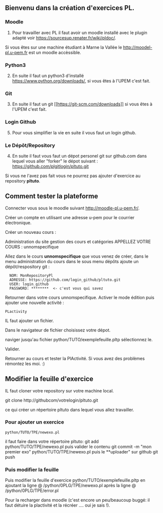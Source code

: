 

## Bienvenu dans la création d'exercices PL. ##

### Moodle ###
1) Pour travailler avec PL il faut avoir un moodle installé avec le plugin adapté voir https://sourcesup.renater.fr/wiki/pldoc/.

Si vous êtes sur une machine étudiant à Marne la Vallée le http://moodel-pl.u-pem.fr est un moodle accèssible.


### Python3 ###
2) En suite il faut un python3 d'installé https://www.python.org/downloads/, si vous êtes à l'UPEM c'est fait.

### Git ###
3) En suite il faut un git [[https://git-scm.com/downloads]] si vous êtes à l'UPEM c'est fait.

### Login Github ###
5) Pour vous simplifier la vie en suite il vous faut un login github.

### Le Dépôt/Repository ###
4) En suite il faut vous faut un dépot personel git sur github.com dans lequel vous aller "forker" le dépot suivant :
 https://github.com/plgitlogin/pltuto.git

Si vous ne l'avez pas fait vous ne pourrez pas ajouter d'exercice au repository **pltuto**.

## Comment tester la plateforme

Connecter vous sous le moodle suivant http://moodle-pl.u-pem.fr/.

Créer un compte en utilisant une adresse u-pem pour le courrier électronique.



Créer un nouveau cours :

   Administration du site
      gestion des cours et catégories
   APPELLEZ VOTRE COURS : unnomspecifique

Allez dans le cours  **unnomspecifique** que vous venez de créer, dans le menu administration du cours dans le sous menu dépôts ajoute un dépôt/respository git :

      NOM: MonRepositoryPl
      ADRESSE: https://github.com/login_github/pltuto.git
      USER: login_github
      PASSWORD: ********  <- c'est vous qui savez

Retourner dans votre cours unnomspecifique.
Activer le mode édition puis ajouter une nouvelle activité :

    PLactivity

IL faut ajouter un fichier.

Dans le navigateur de fichier choisissez votre dépot.

naviger jusqu'au fichier python/TUTO/exemplefeuille.pltp sélectionnez le.

Valider.

Retourner au cours et tester la PlActivité.
Si vous avez des problèmes rémontez les moi. :)


## Modifier la feuille d'exercice

IL faut cloner votre repository sur votre machine local.

git clone http://githubcom/votrelogin/pltuto.git

ce qui créer un répertoire pltuto dans lequel vous allez travailler.

### Pour ajouter un exercice

	python/TUTO/TPE/newexo.pl

il faut faire dans votre répertoire pltuto:
	git add python/TUTO/TPE/newexo.pl
puis valider le contenu 
	git commit -m "mon premier exo" python/TUTO/TPE/newexo.pl
puis le **uploader" sur github 
	git push 

### Puis modifier la feuille 
Puis modifier la feuille d'exercice python/TUTO/exemplefeuille.pltp en
ajoutant la ligne
	@ /python/0PLG/TPE/newexo.pl
après la ligne
	@ /python/0PLG/TPE/error.pl

Pour la recharger dans moodle (c'est encore un peu/beaucoup buggé: il faut détuire la plactivité et la récréer .... oui  je sais !).


